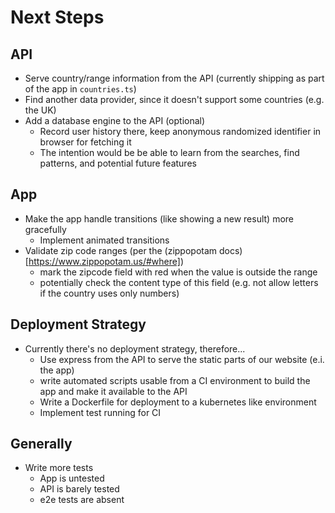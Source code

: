# Next Steps

## API

- Serve country/range information from the API (currently shipping as part of the app in `countries.ts`)
- Find another data provider, since it doesn't support some countries (e.g. the UK)
- Add a database engine to the API (optional)
  - Record user history there, keep anonymous randomized identifier in browser for fetching it
  - The intention would be be able to learn from the searches, find patterns, and potential future features

## App

- Make the app handle transitions (like showing a new result) more gracefully
  - Implement animated transitions
- Validate zip code ranges (per the (zippopotam docs)[https://www.zippopotam.us/#where])
  - mark the zipcode field with red when the value is outside the range
  - potentially check the content type of this field (e.g. not allow letters if the country uses only numbers)

## Deployment Strategy

- Currently there's no deployment strategy, therefore...
  - Use express from the API to serve the static parts of our website (e.i. the app)
  - write automated scripts usable from a CI environment to build the app and make it available to the API
  - Write a Dockerfile for deployment to a kubernetes like environment
  - Implement test running for CI

## Generally

- Write more tests
  - App is untested
  - API is barely tested
  - e2e tests are absent
